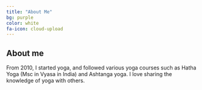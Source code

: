 ```yaml
---
title: "About Me"
bg: purple
color: white
fa-icon: cloud-upload
---
```


## About me

From 2010, I started yoga, and followed various yoga courses such as Hatha Yoga (Msc in Vyasa in India) and Ashtanga yoga.  I love sharing the knowledge of yoga with others.  
